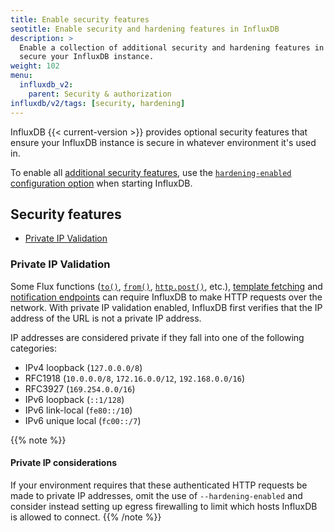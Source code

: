 ```yaml
---
title: Enable security features
seotitle: Enable security and hardening features in InfluxDB
description: >
  Enable a collection of additional security and hardening features in InfluxDB OSS to better
  secure your InfluxDB instance.
weight: 102
menu:
  influxdb_v2:
    parent: Security & authorization
influxdb/v2/tags: [security, hardening]
---
```


InfluxDB {{< current-version >}} provides optional security features that ensure your
InfluxDB instance is secure in whatever environment it's used in.

To enable all [additional security features](#security-features), use the
[`hardening-enabled` configuration option](/influxdb/v2/reference/config-options/#hardening-enabled)
when starting InfluxDB.

## Security features

- [Private IP Validation](#private-ip-validation)

### Private IP Validation

Some Flux functions ([`to()`](/flux/v0.x/stdlib/influxdata/influxdb/to/),
[`from()`](/flux/v0.x/stdlib/influxdata/influxdb/from/), [`http.post()`](/flux/v0.x/stdlib/http/post/), etc.),
[template fetching](/influxdb/v2/influxdb-templates/) and
[notification endpoints](influxdb/v2.7/monitor-alert/notification-endpoints/)
can require InfluxDB to make HTTP requests over the network.
With private IP validation enabled, InfluxDB first verifies that the IP address of the URL is not a private IP address.

IP addresses are considered private if they fall into one of the following categories:

- IPv4 loopback (`127.0.0.0/8`)
- RFC1918 (`10.0.0.0/8`, `172.16.0.0/12`, `192.168.0.0/16`)
- RFC3927 (`169.254.0.0/16`)
- IPv6 loopback (`::1/128`)
- IPv6 link-local (`fe80::/10`)
- IPv6 unique local (`fc00::/7`)

{{% note %}}
#### Private IP considerations
If your environment requires that these authenticated HTTP requests be made to private IP addresses,
omit the use of `--hardening-enabled` and
consider instead setting up egress firewalling to limit which hosts InfluxDB is allowed to connect.
{{% /note %}}
